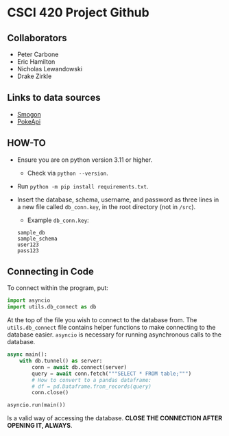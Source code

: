 # CSCI 420 Project Github

## Collaborators

- Peter Carbone
- Eric Hamilton
- Nicholas Lewandowski
- Drake Zirkle

## Links to data sources

- [Smogon](https://www.smogon.com/stats/)
- [PokeApi](https://pokeapi.co/)

## HOW-TO

- Ensure you are on python version 3.11 or higher.
  - Check via `python --version`.
- Run `python -m pip install requirements.txt`.
- Insert the database, schema, username, and password as three lines in a new file called `db_conn.key`, in the root
  directory (not in `/src`).

  - Example `db_conn.key`:

  ```key
  sample_db
  sample_schema
  user123
  pass123
  ```

## Connecting in Code

To connect within the program, put:

```py
import asyncio
import utils.db_connect as db
```

At the top of the file you wish to connect to the database from. The `utils.db_connect` file contains helper functions to make connecting to the database easier. `asyncio` is necessary for running asynchronous calls to the database.

```py
async main():
    with db.tunnel() as server: 
        conn = await db.connect(server)
        query = await conn.fetch("""SELECT * FROM table;""")
        # How to convert to a pandas dataframe:
        # df = pd.Dataframe.from_records(query)
        conn.close()

asyncio.run(main())
```


Is a valid way of accessing the database. **CLOSE THE CONNECTION AFTER OPENING IT, ALWAYS**.
